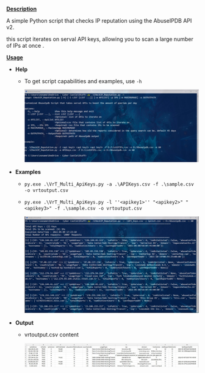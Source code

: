 **<u>Description</u>**

A simple Python script that checks IP reputation using the AbuseIPDB API v2.

this script iterates on serval API keys, allowing you to scan a large number of IPs at once .

<u>**Usage**</u> 

- **Help**

  - To get script capabilities and examples, use `-h` 

    ![help](https://github.com/Assem-Morad/Prj1/blob/main/Python-Scripts/Check_IPs_Reputions/images/help%20.jpg)

- **Examples**

  - ```
    py.exe .\VrT_Multi_ApiKeys.py -a .\APIKeys.csv -f .\sample.csv -o vrtoutput.csv
    ```

  - ```
    py.exe .\VrT_Multi_ApiKeys.py -l ''<apikey1>'' "<apikey2>" "<apikey3>" -f .\sample.csv -o vrtoutput.csv
    ```

    ![execution](https://github.com/Assem-Morad/Prj1/blob/main/Python-Scripts/Check_IPs_Reputions/images/execution%20.jpg)

- **Output**   

  - vrtoutput.csv content

    ![results](https://github.com/Assem-Morad/Prj1/blob/main/Python-Scripts/Check_IPs_Reputions/images/results%20.jpg)

    

  

  

  




